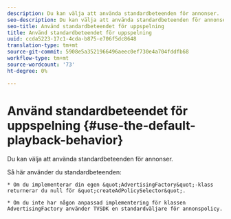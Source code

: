 ```yaml
---
description: Du kan välja att använda standardbeteenden för annonser.
seo-description: Du kan välja att använda standardbeteenden för annonser.
seo-title: Använd standardbeteendet för uppspelning
title: Använd standardbeteendet för uppspelning
uuid: ccda5223-17c1-4cda-b875-e706f5dc8648
translation-type: tm+mt
source-git-commit: 5908e5a3521966496aeec0ef730e4a704fddfb68
workflow-type: tm+mt
source-wordcount: '73'
ht-degree: 0%

---
```



# Använd standardbeteendet för uppspelning {#use-the-default-playback-behavior}

Du kan välja att använda standardbeteenden för annonser.

Så här använder du standardbeteenden:

    * Om du implementerar din egen &quot;AdvertisingFactory&quot;-klass returnerar du null för &quot;createAdPolicySelector&quot;.
    
    * Om du inte har någon anpassad implementering för klassen AdvertisingFactory använder TVSDK en standardväljare för annonspolicy.